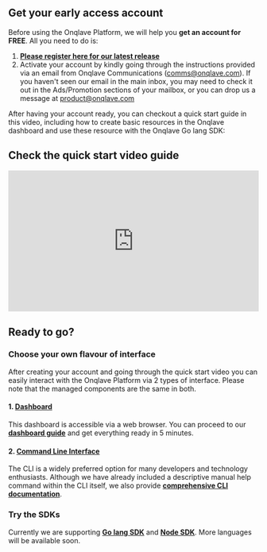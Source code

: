 
## **Get your early access account**

Before using the Onqlave Platform, we will help you **get an account for FREE**. All you need to do is:

1. **<a href="https://www.onqlave.com/contact" target="_blank"> Please register here for our latest release </a>**
2. Activate your account by kindly going through the instructions provided via an email from Onqlave Communications (<comms@onqlave.com>). If you haven't seen our email in the main inbox, you may need to check it out in the Ads/Promotion sections of your mailbox, or you can drop us a message at <product@onqlave.com>

After having your account ready, you can checkout a quick start guide in this video, including how to create basic resources in the Onqlave dashboard and use these resource with the Onqlave Go lang SDK:

## **Check the quick start video guide**

<div style="width:100%;height:0px;position:relative;padding-bottom:56.250%;"><iframe src="https://streamable.com/e/plogvh" frameborder="0" width="100%" height="100%" allowfullscreen style="width:100%;height:100%;position:absolute;left:0px;top:0px;overflow:hidden;"></iframe></div>

## **Ready to go?**

### **Choose your own flavour of interface**

After creating your account and going through the quick start video you can easily interact with the Onqlave Platform via 2 types of interface. Please note that the managed components are the same in both.

#### **1. [Dashboard](../../guides/web-app-guide/overview-gui)**

This dashboard is accessible via a web browser. You can proceed to our **[dashboard guide](../../guides/web-app-guide/overview-gui)** and get everything ready in 5 minutes.

#### **2. [Command Line Interface ](../../guides/cli-guide/overview-cli)**

The CLI is a widely preferred option for many developers and technology enthusiasts. Although we have already included a descriptive manual help command within the CLI itself, we also provide **[comprehensive CLI documentation](https://docs.onqlave.com/guides/cli-guide/overview-cli/)**.

### **Try the SDKs**

Currently we are supporting **[Go lang SDK](../../guides/sdks/sdk-go)** and **[Node SDK](../../guides/sdks/sdk-node)**. More languages will be available soon.